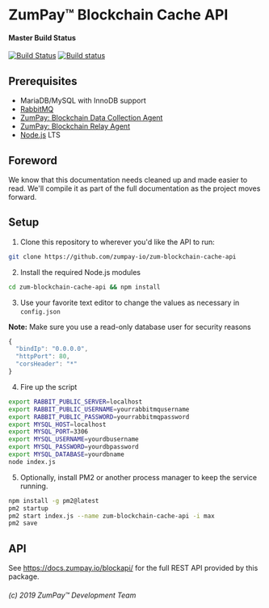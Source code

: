 # ZumPay™ Blockchain Cache API

#### Master Build Status
[![Build Status](https://travis-ci.org/zumpay-io/zum-blockchain-cache-api.svg?branch=master)](https://travis-ci.org/zumpay-io/zum-blockchain-cache-api) [![Build status](https://ci.appveyor.com/api/projects/status/github/zumpay-io/zum-blockchain-cache-api?branch=master&svg=true)](https://ci.appveyor.com/project/zumpay-io/zum-blockchain-cache-api/branch/master)

## Prerequisites

* MariaDB/MySQL with InnoDB support
* [RabbitMQ](https://www.rabbitmq.com/)
* [ZumPay: Blockchain Data Collection Agent](https://github.com/zumpay-io/zum-blockchain-data-collection-agent)
* [ZumPay: Blockchain Relay Agent](https://github.com/zumpay-io/zum-blockchain-relay-agent)
* [Node.js](https://nodejs.org/) LTS

## Foreword

We know that this documentation needs cleaned up and made easier to read. We'll compile it as part of the full documentation as the project moves forward.

## Setup

1) Clone this repository to wherever you'd like the API to run:

```bash
git clone https://github.com/zumpay-io/zum-blockchain-cache-api
```

2) Install the required Node.js modules

```bash
cd zum-blockchain-cache-api && npm install
```

3) Use your favorite text editor to change the values as necessary in `config.json`

**Note:** Make sure you use a read-only database user for security reasons

  
```javascript
{
  "bindIp": "0.0.0.0",
  "httpPort": 80,
  "corsHeader": "*"
}
```

4) Fire up the script

```bash
export RABBIT_PUBLIC_SERVER=localhost
export RABBIT_PUBLIC_USERNAME=yourrabbitmqusername
export RABBIT_PUBLIC_PASSWORD=yourrabbitmqpassword
export MYSQL_HOST=localhost
export MYSQL_PORT=3306
export MYSQL_USERNAME=yourdbusername
export MYSQL_PASSWORD=yourdbpassword
export MYSQL_DATABASE=yourdbname
node index.js
```

5) Optionally, install PM2 or another process manager to keep the service running.

```bash
npm install -g pm2@latest
pm2 startup
pm2 start index.js --name zum-blockchain-cache-api -i max
pm2 save
```

## API

See https://docs.zumpay.io/blockapi/ for the full REST API provided by this package.

###### (c) 2019 ZumPay™ Development Team
